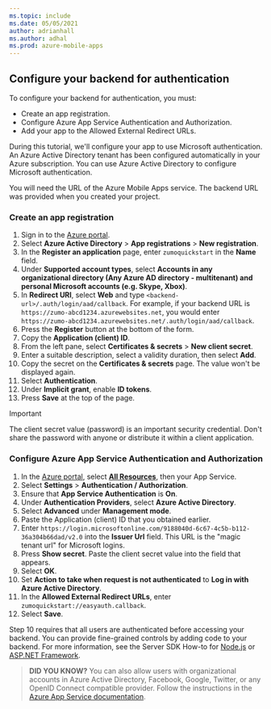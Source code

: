 ```yaml
---
ms.topic: include
ms.date: 05/05/2021
author: adrianhall
ms.author: adhal
ms.prod: azure-mobile-apps
---
```


## Configure your backend for authentication

To configure your backend for authentication, you must:

* Create an app registration.
* Configure Azure App Service Authentication and Authorization.
* Add your app to the Allowed External Redirect URLs.

During this tutorial, we'll configure your app to use Microsoft authentication.  An Azure Active Directory tenant has been configured automatically in your Azure subscription.  You can use Azure Active Directory to configure Microsoft authentication.

You will need the URL of the Azure Mobile Apps service. The backend URL was provided when you created your project.

### Create an app registration

1. Sign in to the [Azure portal](https://portal.azure.com).
1. Select **Azure Active Directory** > **App registrations** > **New registration**.
1. In the **Register an application** page, enter `zumoquickstart` in the **Name** field.
1. Under **Supported account types**, select **Accounts in any organizational directory (Any Azure AD directory - multitenant) and personal Microsoft accounts (e.g. Skype, Xbox)**.
1. In **Redirect URI**, select **Web** and type `<backend-url>/.auth/login/aad/callback`.  For example, if your backend URL is `https://zumo-abcd1234.azurewebsites.net`, you would enter `https://zumo-abcd1234.azurewebsites.net/.auth/login/aad/callback`.
1. Press the **Register** button at the bottom of the form.
1. Copy the **Application (client) ID**.
1. From the left pane, select **Certificates & secrets** > **New client secret**.
1. Enter a suitable description, select a validity duration, then select **Add**.
1. Copy the secret on the **Certificates & secrets** page.  The value won't be displayed again.
1. Select **Authentication**. 
1. Under **Implicit grant**, enable **ID tokens**.
1. Press **Save** at the top of the page.

> [!IMPORTANT]
> The client secret value (password) is an important security credential.  Don't share the password with anyone or distribute it within a client application.

### Configure Azure App Service Authentication and Authorization

1. In the [Azure portal](https://portal.azure.com), select [**All Resources**](https://portal.azure.com/#blade/HubsExtension/BrowseAll), then your App Service.
1. Select **Settings** > **Authentication / Authorization**.
1. Ensure that **App Service Authentication** is **On**.
1. Under **Authentication Providers**, select **Azure Active Directory**.
1. Select **Advanced** under **Management mode**.
1. Paste the Application (client) ID that you obtained earlier.
1. Enter `https://login.microsoftonline.com/9188040d-6c67-4c5b-b112-36a304b66dad/v2.0` into the **Issuer Url** field.  This URL is the "magic tenant url" for Microsoft logins.
1. Press **Show secret**.  Paste the client secret value into the field that appears.
1. Select **OK**.
1. Set **Action to take when request is not authenticated** to **Log in with Azure Active Directory**.
1. In the **Allowed External Redirect URLs**, enter `zumoquickstart://easyauth.callback`.
1. Select **Save**.

Step 10 requires that all users are authenticated before accessing your backend.  You can provide fine-grained controls by adding code to your backend.  For more information, see the Server SDK How-to for [Node.js](~/mobile-apps/azure-mobile-apps/howto/server/nodejs.md) or [ASP.NET Framework](~/mobile-apps/azure-mobile-apps/howto/server/dotnet-framework.md).

> **DID YOU KNOW?**
> You can also allow users with organizational accounts in Azure Active Directory, Facebook, Google, Twitter, or any OpenID Connect compatible provider.  Follow the instructions in the [Azure App Service documentation](/azure/app-service/app-service-authentication-how-to).
